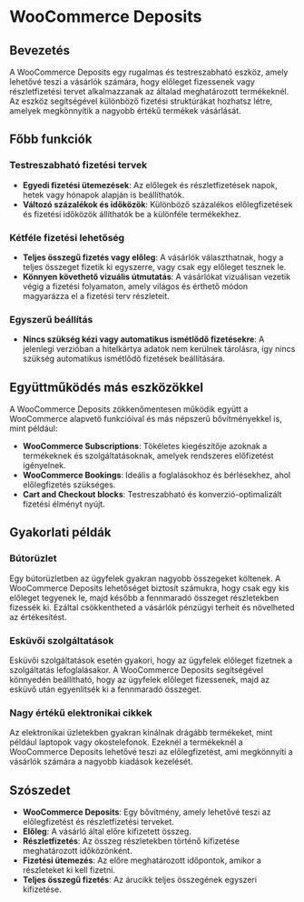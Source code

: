 # WooCommerce Deposits

## Bevezetés

A WooCommerce Deposits egy rugalmas és testreszabható eszköz, amely lehetővé teszi a vásárlók számára, hogy előleget fizessenek vagy részletfizetési tervet alkalmazzanak az általad meghatározott termékeknél. Az eszköz segítségével különböző fizetési struktúrákat hozhatsz létre, amelyek megkönnyítik a nagyobb értékű termékek vásárlását.

## Főbb funkciók

### Testreszabható fizetési tervek

- **Egyedi fizetési ütemezések**: Az előlegek és részletfizetések napok, hetek vagy hónapok alapján is beállíthatók.
- **Változó százalékok és időközök**: Különböző százalékos előlegfizetések és fizetési időközök állíthatók be a különféle termékekhez.

### Kétféle fizetési lehetőség

- **Teljes összegű fizetés vagy előleg**: A vásárlók választhatnak, hogy a teljes összeget fizetik ki egyszerre, vagy csak egy előleget tesznek le.
- **Könnyen követhető vizuális útmutatás**: A vásárlókat vizuálisan vezetik végig a fizetési folyamaton, amely világos és érthető módon magyarázza el a fizetési terv részleteit.

### Egyszerű beállítás

- **Nincs szükség kézi vagy automatikus ismétlődő fizetésekre**: A jelenlegi verzióban a hitelkártya adatok nem kerülnek tárolásra, így nincs szükség automatikus ismétlődő fizetések beállítására.

## Együttműködés más eszközökkel

A WooCommerce Deposits zökkenőmentesen működik együtt a WooCommerce alapvető funkcióival és más népszerű bővítményekkel is, mint például:

- **WooCommerce Subscriptions**: Tökéletes kiegészítője azoknak a termékeknek és szolgáltatásoknak, amelyek rendszeres előfizetést igényelnek.
- **WooCommerce Bookings**: Ideális a foglalásokhoz és bérlésekhez, ahol előlegfizetés szükséges.
- **Cart and Checkout blocks**: Testreszabható és konverzió-optimalizált fizetési élményt nyújt.

## Gyakorlati példák

### Bútorüzlet

Egy bútorüzletben az ügyfelek gyakran nagyobb összegeket költenek. A WooCommerce Deposits lehetőséget biztosít számukra, hogy csak egy kis előleget tegyenek le, majd később a fennmaradó összeget részletekben fizessék ki. Ezáltal csökkentheted a vásárlók pénzügyi terheit és növelheted az értékesítést.

### Esküvői szolgáltatások

Esküvői szolgáltatások esetén gyakori, hogy az ügyfelek előleget fizetnek a szolgáltatás lefoglalásakor. A WooCommerce Deposits segítségével könnyedén beállítható, hogy az ügyfelek előleget fizessenek, majd az esküvő után egyenlítsék ki a fennmaradó összeget.

### Nagy értékű elektronikai cikkek

Az elektronikai üzletekben gyakran kínálnak drágább termékeket, mint például laptopok vagy okostelefonok. Ezeknél a termékeknél a WooCommerce Deposits lehetővé teszi az előlegfizetést, ami megkönnyíti a vásárlók számára a nagyobb kiadások kezelését.

## Szószedet

- **WooCommerce Deposits**: Egy bővítmény, amely lehetővé teszi az előlegfizetést és részletfizetési terveket.
- **Előleg**: A vásárló által előre kifizetett összeg.
- **Részletfizetés**: Az összeg részletekben történő kifizetése meghatározott időközönként.
- **Fizetési ütemezés**: Az előre meghatározott időpontok, amikor a részleteket ki kell fizetni.
- **Teljes összegű fizetés**: Az árucikk teljes összegének egyszeri kifizetése.